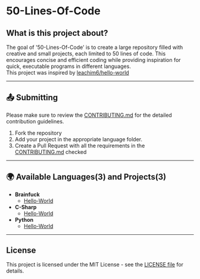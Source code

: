 # 50-Lines-Of-Code

## What is this project about?
The goal of '50-Lines-Of-Code' is to create a large repository filled with creative and small projects, each limited to 50 lines of code. This encourages concise and efficient coding while providing inspiration for quick, executable programs in different languages.<br>
This project was inspired by [leachim6/hello-world](https://github.com/leachim6/hello-world)

---

## 📤 Submitting
Please make sure to review the [CONTRIBUTING.md](./.github/CONTRIBUTING.md) for the detailed contribution guidelines.

1. Fork the repository
2. Add your project in the appropriate language folder.
3. Create a Pull Request with all the requirements in the [CONTRIBUTING.md](./.github/CONTRIBUTING.md) checked

---

## 🌍 Available Languages(3) and Projects(3)
* **Brainfuck**
  * [Hello-World](./b/brainfuck/HelloWorld/hello_world.bf)
* **C-Sharp**
  * [Hello-World](./c/c-sharp/HelloWorld/HelloWorld.cs)
* **Python**
  * [Hello-World](./p/python/hello_world/hello_world.py)

---

## License

This project is licensed under the MIT License - see the [LICENSE file](./LICENSE) for details.
